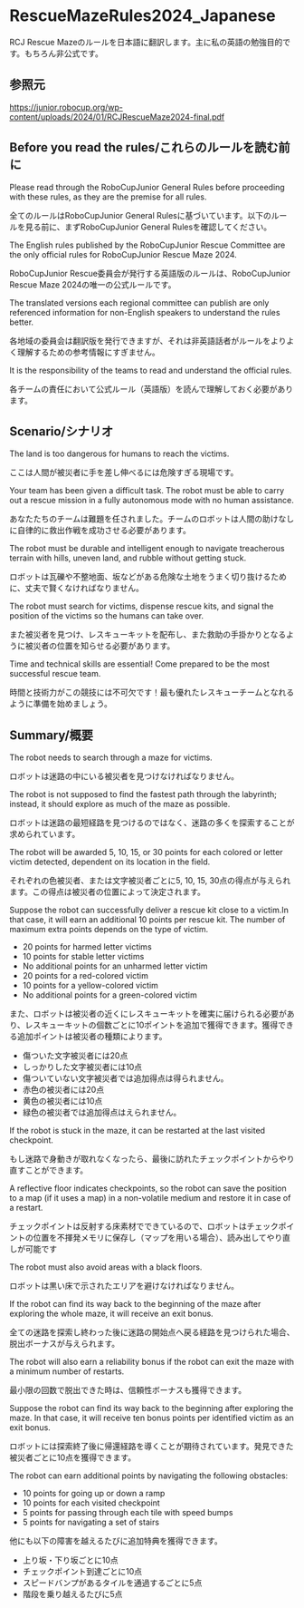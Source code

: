 # RescueMazeRules2024_Japanese

RCJ Rescue Mazeのルールを日本語に翻訳します。主に私の英語の勉強目的です。もちろん非公式です。

## 参照元

https://junior.robocup.org/wp-content/uploads/2024/01/RCJRescueMaze2024-final.pdf

## Before you read the rules/これらのルールを読む前に

Please read through the RoboCupJunior General Rules before proceeding with these rules, as they are the premise for all rules. 

全てのルールはRoboCupJunior General Rulesに基づいています。以下のルールを見る前に、まずRoboCupJunior General Rulesを確認してください。

The English rules published by the RoboCupJunior Rescue Committee are the only official rules for RoboCupJunior Rescue Maze 2024.

RoboCupJunior Rescue委員会が発行する英語版のルールは、RoboCupJunior Rescue Maze 2024の唯一の公式ルールです。

The translated versions each regional committee can publish are only referenced information for non-English speakers to understand the rules better.

各地域の委員会は翻訳版を発行できますが、それは非英語話者がルールをよりよく理解するための参考情報にすぎません。

It is the responsibility of the teams to read and understand the official rules.

各チームの責任において公式ルール（英語版）を読んで理解しておく必要があります。

## Scenario/シナリオ

The land is too dangerous for humans to reach the victims.

ここは人間が被災者に手を差し伸べるには危険すぎる現場です。

Your team has been given a difficult task. The robot must be able to carry out a rescue mission in a fully autonomous mode with no human assistance.

あなたたちのチームは難題を任されました。チームのロボットは人間の助けなしに自律的に救出作戦を成功させる必要があります。

The robot must be durable and intelligent enough to navigate treacherous terrain with hills, uneven land, and rubble without getting stuck.

ロボットは瓦礫や不整地面、坂などがある危険な土地をうまく切り抜けるために、丈夫で賢くなければなりません。

The robot must search for victims, dispense rescue kits, and signal the position of the victims so the humans can take over. 

また被災者を見つけ、レスキューキットを配布し、また救助の手掛かりとなるように被災者の位置を知らせる必要があります。

Time and technical skills are essential! Come prepared to be the most successful rescue team.

時間と技術力がこの競技には不可欠です！最も優れたレスキューチームとなれるように準備を始めましょう。

## Summary/概要

The robot needs to search through a maze for victims.

ロボットは迷路の中にいる被災者を見つけなければなりません。

The robot is not supposed to find the fastest path through the labyrinth; instead, it should explore as much of the maze as possible.

ロボットは迷路の最短経路を見つけるのではなく、迷路の多くを探索することが求められています。

The robot will be awarded 5, 10, 15, or 30 points for each colored or letter victim detected, dependent on its location in the field.

それぞれの色被災者、または文字被災者ごとに5, 10, 15, 30点の得点が与えられます。この得点は被災者の位置によって決定されます。

Suppose the robot can successfully deliver a rescue kit close to a victim.In that case, it will earn an additional 10 points per rescue kit. The number of maximum extra points depends on the type of victim.

- 20 points for harmed letter victims
- 10 points for stable letter victims
- No additional points for an unharmed letter victim 
- 20 points for a red-colored victim
- 10 points for a yellow-colored victim
- No additional points for a green-colored victim

また、ロボットは被災者の近くにレスキューキットを確実に届けられる必要があり、レスキューキットの個数ごとに10ポイントを追加で獲得できます。獲得できる追加ポイントは被災者の種類によります。
  
- 傷ついた文字被災者には20点
- しっかりした文字被災者には10点
- 傷ついていない文字被災者では追加得点は得られません。
- 赤色の被災者には20点
- 黄色の被災者には10点
- 緑色の被災者では追加得点はえられません。

If the robot is stuck in the maze, it can be restarted at the last visited checkpoint.

もし迷路で身動きが取れなくなったら、最後に訪れたチェックポイントからやり直すことができます。

A reflective floor indicates checkpoints, so the robot can save the position to a map (if it uses a map) in a non-volatile medium and restore it in case of a restart.

チェックポイントは反射する床素材でできているので、ロボットはチェックポイントの位置を不揮発メモリに保存し（マップを用いる場合）、読み出してやり直しが可能です

The robot must also avoid areas with a black floors.

ロボットは黒い床で示されたエリアを避けなければなりません。

If the robot can find its way back to the beginning of the maze after exploring the whole maze, it will receive an exit bonus. 

全ての迷路を探索し終わった後に迷路の開始点へ戻る経路を見つけられた場合、脱出ボーナスが与えられます。

The robot will also earn a reliability bonus if the robot can exit the maze with a minimum number of restarts.

最小限の回数で脱出できた時は、信頼性ボーナスも獲得できます。

Suppose the robot can find its way back to the beginning after exploring the maze. In that case, it will receive ten bonus points per identified victim as an exit bonus.

ロボットには探索終了後に帰還経路を導くことが期待されています。発見できた被災者ごとに10点を獲得できます。

The robot can earn additional points by navigating the following obstacles:

- 10 points for going up or down a ramp
- 10 points for each visited checkpoint
- 5 points for passing through each tile with speed bumps
- 5 points for navigating a set of stairs

他にも以下の障害を越えるたびに追加特典を獲得できます。

- 上り坂・下り坂ごとに10点
- チェックポイント到達ごとに10点
- スピードバンプがあるタイルを通過するごとに5点
- 階段を乗り越えるたびに5点